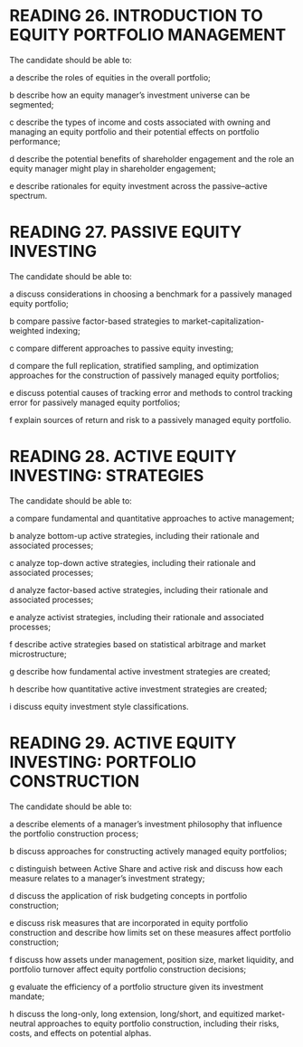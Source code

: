 # READING 26. INTRODUCTION TO EQUITY PORTFOLIO MANAGEMENT

The candidate should be able to:

a describe the roles of equities in the overall portfolio;

b describe how an equity manager’s investment universe can be segmented;

c describe the types of income and costs associated with owning and managing an equity portfolio and their potential effects on portfolio performance;

d describe the potential benefits of shareholder engagement and the role an equity manager might play in shareholder engagement;

e describe rationales for equity investment across the passive–active spectrum.

# READING 27. PASSIVE EQUITY INVESTING

The candidate should be able to:

a discuss considerations in choosing a benchmark for a passively managed equity portfolio;

b compare passive factor-based strategies to market-capitalization-weighted indexing;

c compare different approaches to passive equity investing;

d compare the full replication, stratified sampling, and optimization approaches for the construction of passively managed equity portfolios;

e discuss potential causes of tracking error and methods to control tracking error for passively managed equity portfolios;

f explain sources of return and risk to a passively managed equity portfolio.

# READING 28. ACTIVE EQUITY INVESTING: STRATEGIES

The candidate should be able to:

a compare fundamental and quantitative approaches to active management;

b analyze bottom-up active strategies, including their rationale and associated processes;

c analyze top-down active strategies, including their rationale and associated processes;

d analyze factor-based active strategies, including their rationale and associated processes;

e analyze activist strategies, including their rationale and associated processes;

f describe active strategies based on statistical arbitrage and market microstructure;

g describe how fundamental active investment strategies are created;

h describe how quantitative active investment strategies are created;

i discuss equity investment style classifications.


# READING 29. ACTIVE EQUITY INVESTING: PORTFOLIO CONSTRUCTION

The candidate should be able to:

a describe elements of a manager’s investment philosophy that influence the portfolio construction process;

b discuss approaches for constructing actively managed equity portfolios;

c distinguish between Active Share and active risk and discuss how each measure relates to a manager’s investment strategy;

d discuss the application of risk budgeting concepts in portfolio construction;

e discuss risk measures that are incorporated in equity portfolio construction and describe how limits set on these measures affect portfolio construction;

f discuss how assets under management, position size, market liquidity, and portfolio turnover affect equity portfolio construction decisions;

g evaluate the efficiency of a portfolio structure given its investment mandate;

h discuss the long-only, long extension, long/short, and equitized market-neutral approaches to equity portfolio construction, including their risks, costs, and effects on potential alphas.

